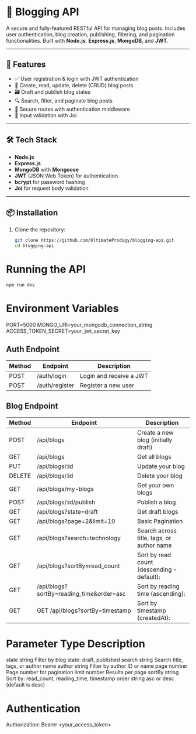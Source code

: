# 📝 Blogging API

A secure and fully-featured RESTful API for managing blog posts. Includes user authentication, blog creation, publishing, filtering, and pagination functionalities. Built with **Node.js**, **Express.js**, **MongoDB**, and **JWT**.

---

## 🚀 Features

-   ✅ User registration & login with JWT authentication
-   📝 Create, read, update, delete (CRUD) blog posts
-   🗃️ Draft and publish blog states
-   🔍 Search, filter, and paginate blog posts
-   🔐 Secure routes with authentication middleware
-   📏 Input validation with Joi

---

## 🛠️ Tech Stack

-   **Node.js**
-   **Express.js**
-   **MongoDB** with **Mongoose**
-   **JWT** (JSON Web Token) for authentication
-   **bcrypt** for password hashing
-   **Joi** for request body validation

---

## 📦 Installation

1. Clone the repository:
    ```bash
    git clone https://github.com/UltimateProdigy/blogging-api.git
    cd blogging-api
    ```

# Running the API

```bash
npm run dev

```

# Environment Variables

PORT=5000
MONGO_URI=your_mongodb_connection_string
ACCESS_TOKEN_SECRET=your_jwt_secret_key

## Auth Endpoint

| Method | Endpoint      | Description             |
| ------ | ------------- | ----------------------- |
| POST   | /auth/login    | Login and receive a JWT |
| POST   | /auth/register | Register a new user     |

## Blog Endpoint

| Method | Endpoint               | Description                         |
| ------ | ---------------------- | ----------------------------------- |
| POST   | /api/blogs             | Create a new blog (initially draft) |
| GET    | /api/blogs             | Get all blogs                       |
| PUT    | /api/blogs/:id         | Update your blog                    |
| DELETE | /api/blogs/:id         | Delete your blog                    |
| GET    | /api/blogs/my-blogs    | Get your own blogs                  |
| POST   | /api/blogs/:id/publish | Publish a blog                      |
| GET    | /api/blogs?state=draft | Get draft blogs                     |
| GET    | /api/blogs?page=2&limit=10 | Basic Pagination                |
| GET    | /api/blogs?search=technology |Search across title, tags, or author name|
| GET    | /api/blogs?sortBy=read_count |Sort by read count (descending - default):|
| GET    | /api/blogs?sortBy=reading_time&order=asc |Sort by reading time (ascending):|
| GET    | GET /api/blogs?sortBy=timestamp |Sort by timestamp (createdAt):|

# Parameter	Type	Description
state	string	Filter by blog state: draft, published
search	string	Search title, tags, or author name
author	string	Filter by author ID or name
page	number	Page number for pagination
limit	number	Results per page
sortBy	string	Sort by: read_count, reading_time, timestamp
order	string	asc or desc (default is desc)


# Authentication
Authorization: Bearer <your_access_token>
